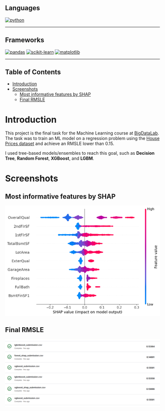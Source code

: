 ## Languages
[![python](https://img.shields.io/badge/python-3.13-d6123c?color=white&labelColor=d6123c&logo=python&logoColor=white)](#)

---

## Frameworks
[![pandas](https://img.shields.io/badge/pandas-2.2.3-d6123c?logo=pandas&logoColor=white&color=white&labelColor=d6123c)](#)
[![scikit-learn](https://img.shields.io/badge/scikit--learn-1.6.1-d6123c?logo=scikit-learn&logoColor=white&color=white&labelColor=d6123c)](#)
[![matplotlib](https://img.shields.io/badge/matplotlib-3.10.1-d6123c?color=white&labelColor=d6123c)](#)

---

## Table of Contents
- [Introduction](#introduction)
- [Screenshots](#screenshots)
  - [Most informative features by SHAP](#most-informative-features-by-shap)
  - [Final RMSLE](#final-rmsle)

# Introduction
This project is the final task for the Machine Learning course at [BigDataLab](https://www.bigdatalab.com.ua/).
The task was to train an ML model on a regression problem using the [House Prices dataset](https://www.kaggle.com/competitions/house-prices-advanced-regression-techniques/overview) and achieve an RMSLE lower than 0.15.

I used tree-based models/ensembles to reach this goal, such as **Decision Tree**, **Random Forest**, **XGBoost**, and **LGBM**.

# Screenshots
## Most informative features by SHAP
![Most informative features by SHAP](images/shap_most_informative_features.png)

## Final RMSLE 
![Result RMSLE](images/result.png)

